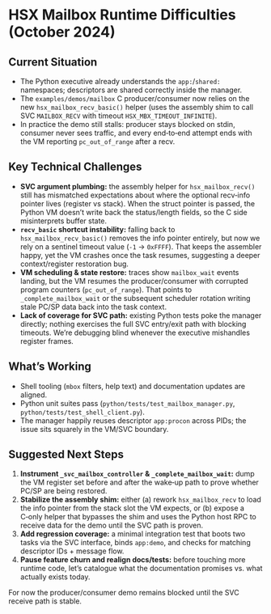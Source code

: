 # HSX Mailbox Runtime Difficulties (October 2024)

## Current Situation
- The Python executive already understands the `app:`/`shared:` namespaces; descriptors are shared correctly inside the manager.
- The `examples/demos/mailbox` C producer/consumer now relies on the new `hsx_mailbox_recv_basic()` helper (uses the assembly shim to call SVC `MAILBOX_RECV` with timeout `HSX_MBX_TIMEOUT_INFINITE`).
- In practice the demo still stalls: producer stays blocked on stdin, consumer never sees traffic, and every end‑to‑end attempt ends with the VM reporting `pc_out_of_range` after a recv.

## Key Technical Challenges
- **SVC argument plumbing:** the assembly helper for `hsx_mailbox_recv()` still has mismatched expectations about where the optional recv‑info pointer lives (register vs stack). When the struct pointer is passed, the Python VM doesn’t write back the status/length fields, so the C side misinterprets buffer state.
- **`recv_basic` shortcut instability:** falling back to `hsx_mailbox_recv_basic()` removes the info pointer entirely, but now we rely on a sentinel timeout value (`-1` → `0xFFFF`). That keeps the assembler happy, yet the VM crashes once the task resumes, suggesting a deeper context/register restoration bug.
- **VM scheduling & state restore:** traces show `mailbox_wait` events landing, but the VM resumes the producer/consumer with corrupted program counters (`pc_out_of_range`). That points to `_complete_mailbox_wait` or the subsequent scheduler rotation writing stale PC/SP data back into the task context.
- **Lack of coverage for SVC path:** existing Python tests poke the manager directly; nothing exercises the full SVC entry/exit path with blocking timeouts. We’re debugging blind whenever the executive mishandles register frames.

## What’s Working
- Shell tooling (`mbox` filters, help text) and documentation updates are aligned.
- Python unit suites pass (`python/tests/test_mailbox_manager.py`, `python/tests/test_shell_client.py`).
- The manager happily reuses descriptor `app:procon` across PIDs; the issue sits squarely in the VM/SVC boundary.

## Suggested Next Steps
1. **Instrument `_svc_mailbox_controller` & `_complete_mailbox_wait`:** dump the VM register set before and after the wake‑up path to prove whether PC/SP are being restored.
2. **Stabilize the assembly shim:** either (a) rework `hsx_mailbox_recv` to load the info pointer from the stack slot the VM expects, or (b) expose a C‑only helper that bypasses the shim and uses the Python host RPC to receive data for the demo until the SVC path is proven.
3. **Add regression coverage:** a minimal integration test that boots two tasks via the SVC interface, binds `app:demo`, and checks for matching descriptor IDs + message flow.
4. **Pause feature churn and realign docs/tests:** before touching more runtime code, let’s catalogue what the documentation promises vs. what actually exists today.

For now the producer/consumer demo remains blocked until the SVC receive path is stable.
